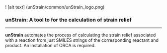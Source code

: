 ! [alt text] (unStrain/common/unStrain_logo.png)

### unStrain: A tool to for the calculation of strain relief
***

**unStrain** automates the process of calculating the strain relief associated with a reaction from just SMILES strings of the corresponding
reactant and product. An installation of ORCA is required. 
